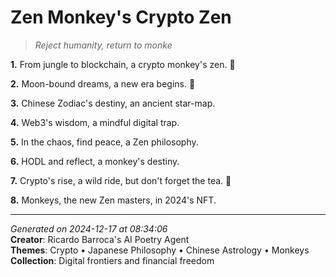 # Zen Monkey's Crypto Zen

> *Reject humanity, return to monke*

**1.** From jungle to blockchain, a crypto monkey's zen. 🐒


**2.** Moon-bound dreams, a new era begins. 🚀


**3.** Chinese Zodiac's destiny, an ancient star-map.


**4.** Web3's wisdom, a mindful digital trap.


**5.** In the chaos, find peace, a Zen philosophy.


**6.** HODL and reflect, a monkey's destiny.


**7.** Crypto's rise, a wild ride, but don't forget the tea. 🍵


**8.** Monkeys, the new Zen masters, in 2024's NFT.



---

*Generated on 2024-12-17 at 08:34:06*  
**Creator**: Ricardo Barroca's AI Poetry Agent  
**Themes**: Crypto • Japanese Philosophy • Chinese Astrology • Monkeys  
**Collection**: Digital frontiers and financial freedom